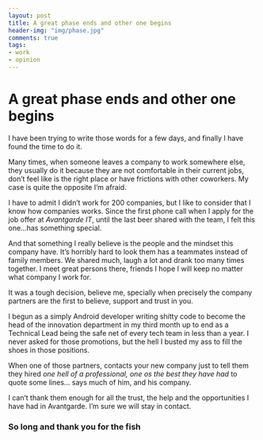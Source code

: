 ```yaml
---
layout: post
title: A great phase ends and other one begins
header-img: "img/phase.jpg"
comments: true
tags:
- work
- opinion
---
```

# A great phase ends and other one begins

I have been trying to write those words for a few days, and finally I have found the time to do it.

Many times, when someone leaves a company to work somewhere else, they usually do it because they are not comfortable in their current jobs, don’t feel like is the right place or have frictions with other coworkers. My case is quite the opposite I’m afraid.

I have to admit I didn’t work for 200 companies, but I like to consider that I know how companies works. Since the first phone call when I apply for the job offer at *Avantgarde IT*, until the last beer shared with the team, I felt this one…has something special.

And that something I really believe is the people and the mindset this company have. It’s horribly hard to look them has a teammates instead of family members. We shared much, laugh a lot and drank too many times together. I meet great persons there, friends I hope I will keep no matter what company I work for.

It was a tough decision, believe me, specially when precisely the company partners are the first to believe, support and trust in you. 

I begun as a simply Android developer writing shitty code to become the head of the innovation department in my third month up to end as a Technical Lead being the safe net of every tech team in less than a year. I never asked for those promotions, but the hell I busted my ass to fill the shoes in those positions.

When one of those partners, contacts your new company just to tell them they hired *one hell of a professional, one os the best they have had* to quote some lines… says much of him, and his company.

I can’t thank them enough for all the trust, the help and the opportunities I have had in Avantgarde. I’m sure we will stay in contact.

### So long and thank you for the fish